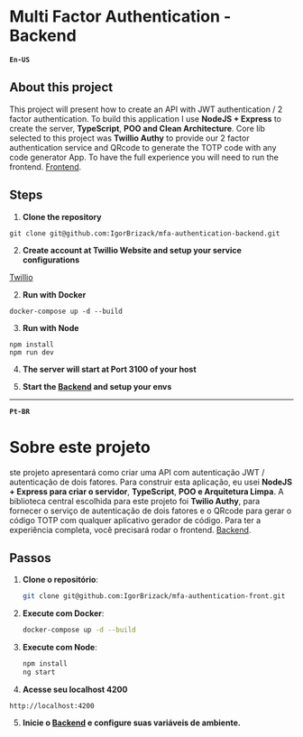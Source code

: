 # Multi Factor Authentication - Backend

**`En-US`**

## About this project

This project will present how to create an API with JWT authentication / 2 factor authentication. To build this application I use **NodeJS + Express** to create the server, **TypeScript**, **POO and Clean Architecture**. Core lib selected to this project was **Twillio Authy** to provide our 2 factor authentication service and QRcode to generate the TOTP code with any code generator App. To have the full experience you will need to run the frontend. [Frontend](https://github.com/IgorBrizack/mfa-authentication-front).

<!-- <div style="display: flex; gap: 10px; margin-bottom: 10px">
  <img src="./src/assets/login_screen.png" alt="login_screen" width="320" height="200">
  <img src="./src/assets/qr_code_screen.png" alt="qr_screen" width="320" height="200">
  <img src="./src/assets/home_screen.png" alt="home_screen" width="320" height="200">
</div>
</br> -->

## Steps

1.  **Clone the repository**

```
git clone git@github.com:IgorBrizack/mfa-authentication-backend.git
```

2. **Create account at Twillio Website and setup your service configurations**

[Twillio](https://www.twilio.com/login)

2. **Run with Docker**

```
docker-compose up -d --build
```

3. **Run with Node**

```
npm install
npm run dev
```

4. **The server will start at Port 3100 of your host**

5. **Start the [Backend](https://github.com/IgorBrizack/mfa-authentication-backend) and setup your envs**

---

**`Pt-BR`**

# Sobre este projeto

ste projeto apresentará como criar uma API com autenticação JWT / autenticação de dois fatores. Para construir esta aplicação, eu usei **NodeJS + Express para criar o servidor**, **TypeScript**, **POO e Arquitetura Limpa**. A biblioteca central escolhida para este projeto foi **Twilio Authy**, para fornecer o serviço de autenticação de dois fatores e o QRcode para gerar o código TOTP com qualquer aplicativo gerador de código. Para ter a experiência completa, você precisará rodar o frontend. [Backend](https://github.com/IgorBrizack/mfa-authentication-backend).

## Passos

1. **Clone o repositório**:

   ```bash
   git clone git@github.com:IgorBrizack/mfa-authentication-front.git
   ```

2. **Execute com Docker**:

   ```bash
   docker-compose up -d --build
   ```

3. **Execute com Node**:

   ```bash
   npm install
   ng start
   ```

4. **Acesse seu localhost 4200**

```
http://localhost:4200
```

5. **Inicie o [Backend](https://github.com/IgorBrizack/mfa-authentication-backend) e configure suas variáveis de ambiente.**
